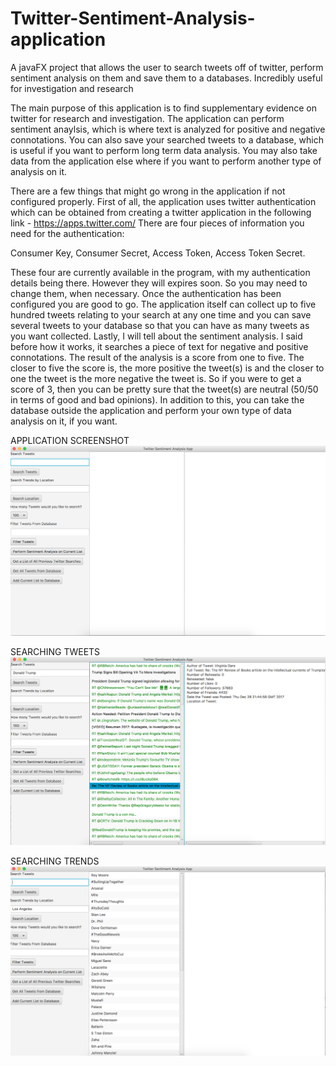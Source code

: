 # Twitter-Sentiment-Analysis-application
A javaFX project that allows the user to search tweets off of twitter, perform sentiment analysis on them and save them to a databases.
Incredibly useful for investigation and research

The main purpose of this application is to find supplementary evidence on twitter for research and investigation.
The application can perform sentiment anaylsis, which is where text is analyzed for positive and negative connotations.
You can also save your searched tweets to a database, which is useful if you want to perform long term data analysis.
You may also take data from the application else where if you want to perform another type of analysis on it.

There are a few things that might go wrong in the application if not configured properly. First of all, the application uses
twitter authentication which can be obtained from creating a twitter application in the following link - https://apps.twitter.com/
There are four pieces of information you need for the authentication:

  Consumer Key,
  Consumer Secret, 
  Access Token, 
  Access Token Secret.
  
These four are currently available in the program, with my authentication details being there. However they will expires soon.
So you may need to change them, when necessary. Once the authentication has been configured you are good to go. The application
itself can collect up to five hundred tweets relating to your search at any one time and you can save several tweets to your
database so that you can have as many tweets as you want collected. Lastly, I will tell about the sentiment analysis. I said 
before how it works, it searches a piece of text for negative and positive connotations. The result of the analysis is a 
score from one to five. The closer to five the score is, the more positive the tweet(s) is and the closer to one the tweet is
the more negative the tweet is. So if you were to get a score of 3, then you can be pretty sure that the tweet(s) are neutral
(50/50 in terms of good and bad opinions). In addition to this, you can take the database outside the application and perform 
your own type of data analysis on it, if you want.

APPLICATION SCREENSHOT
![alt tag](https://github.com/oMARIY/Twitter-Sentiment-Analysis-application/blob/master/Screenshots/Screen%20Shot%202017-12-28%20at%2021.44.49.png)

SEARCHING TWEETS
![alt tag](https://github.com/oMARIY/Twitter-Sentiment-Analysis-application/blob/master/Screenshots/Screen%20Shot%202017-12-28%20at%2021.46.20.png)

SEARCHING TRENDS
![alt tag](https://github.com/oMARIY/Twitter-Sentiment-Analysis-application/blob/master/Screenshots/Screen%20Shot%202017-12-28%20at%2021.57.42.png)
